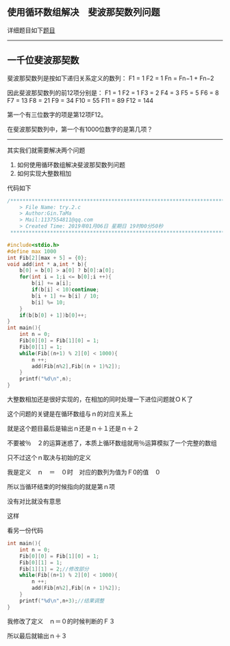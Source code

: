## 使用循环数组解决　斐波那契数列问题

详细题目如下[题目](http://pe-cn.github.io/25/)

------

## **一千位斐波那契数**

斐波那契数列是按如下递归关系定义的数列：
F1 = 1 F2 = 1
Fn = Fn−1 + Fn−2

因此斐波那契数列的前12项分别是：
F1 = 1
F2 = 1
F3 = 2
F4 = 3
F5 = 5
F6 = 8
F7 = 13
F8 = 21
F9 = 34
F10 = 55
F11 = 89
F12 = 144

第一个有三位数字的项是第12项F12。

在斐波那契数列中，第一个有1000位数字的是第几项？

---

其实我们就需要解决两个问题

1. 如何使用循环数组解决斐波那契数列问题
2. 如何实现大整数相加

代码如下

```c
/*************************************************************************
	> File Name: try.2.c
	> Author:Gin.TaMa 
	> Mail:1137554811@qq.com 
	> Created Time: 2019年01月06日 星期日 19时00分50秒
 ************************************************************************/

#include<stdio.h>
#define max 1000
int Fib[2][max + 5] = {0};
void add(int * a,int * b){
    b[0] = b[0] > a[0] ? b[0]:a[0];
    for(int i = 1;i <= b[0];i ++){
        b[i] += a[i];
        if(b[i] < 10)continue;
        b[i + 1] += b[i] / 10;
        b[i] %= 10;
    }
    if(b[b[0] + 1])b[0]++;
}
int main(){
    int n = 0;
    Fib[0][0] = Fib[1][0] = 1;
    Fib[0][1] = 1;
    while(Fib[(n+1) % 2][0] < 1000){
        n ++;
        add(Fib[n%2],Fib[(n + 1)%2]);
    }
    printf("%d\n",n);
}

```

大整数相加还是很好实现的，在相加的同时处理一下进位问题就ＯＫ了

这个问题的关键是在循环数组与ｎ的对应关系上

就是这个题目最后是输出ｎ还是ｎ＋１还是ｎ＋２

不要被％　２的运算迷惑了，本质上循环数组就用％运算模拟了一个完整的数组

只不过这个ｎ取决与初始的定义

我是定义　ｎ　＝　０时　对应的数列为值为Ｆ0的值　０

所以当循环结束的时候指向的就是第ｎ项

没有对比就没有意思

这样

看另一份代码

```c
int main(){
    int n = 0;
    Fib[0][0] = Fib[1][0] = 1;
    Fib[0][1] = 1;
    Fib[1][1] = 2;//修改部分
    while(Fib[(n+1) % 2][0] < 1000){
        n ++;
        add(Fib[n%2],Fib[(n + 1)%2]);
    }
    printf("%d\n",n+3);//结果调整
}

```

我修改了定义　ｎ＝０的时候判断的Ｆ３　

所以最后就输出ｎ＋３